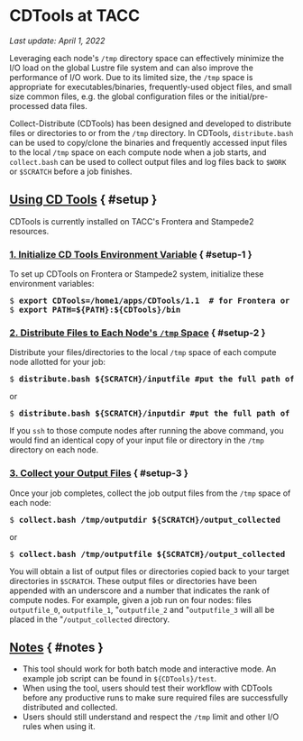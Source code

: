 # CDTools at TACC
*Last update: April 1, 2022*

Leveraging each node's `/tmp` directory space can effectively minimize the I/O load on the global Lustre file system and can also improve the performance of I/O work. Due to its limited size, the `/tmp` space is appropriate for executables/binaries, frequently-used object files, and small size common files, e.g. the global configuration files or the initial/pre-processed data files. 

Collect-Distribute (CDTools) has been designed and developed to distribute files or directories to or from the `/tmp` directory. In CDTools, `distribute.bash` can be used to copy/clone the binaries and frequently accessed input files to the local `/tmp` space on each compute node when a job starts, and `collect.bash` can be used to collect output files and log files back to `$WORK` or `$SCRATCH` before a job finishes. 

## [Using CD Tools](#setup) { #setup }

CDTools is currently installed on TACC's Frontera and Stampede2 resources.  

### [1. Initialize CD Tools Environment Variable](#setup-1) { #setup-1 }

To set up CDTools on Frontera or Stampede2 system, initialize these environment variables:

<pre class="cmd-line">
$ <b>export CDTools=/home1/apps/CDTools/1.1  # for Frontera or Stampede2</b>
$ <b>export PATH=${PATH}:${CDTools}/bin</b></pre>

### [2. Distribute Files to Each Node's `/tmp` Space](#setup-2) { #setup-2 }

Distribute your files/directories to the local `/tmp` space of each compute node allotted for your job:

<pre class="cmd-line">$ <b>distribute.bash ${SCRATCH}/inputfile #put the full path of your input file here</b></pre>
or
<pre class="cmd-line">$ <b>distribute.bash ${SCRATCH}/inputdir #put the full path of the directory of your input files here </b></pre>

If you `ssh` to those compute nodes after running the above command, you would find an identical copy of your input file or directory in the `/tmp` directory on each node.

### [3. Collect your Output Files](#setup-3) { #setup-3 }

Once your job completes, collect the job output files from the `/tmp` space of each node:

<pre class="cmd-line">$ <b>collect.bash /tmp/outputdir ${SCRATCH}/output_collected</b></pre>
or                                        
<pre class="cmd-line">$ <b>collect.bash /tmp/outputfile ${SCRATCH}/output_collected</b></pre>

You will obtain a list of output files or directories copied back to your target directories in `$SCRATCH`. These output files or directories have been appended with an underscore and a number that indicates the rank of compute nodes. For example, given a job run on four nodes: files `outputfile_0`, `outputfile_1`, "`outputfile_2` and "`outputfile_3` will all be placed in the "`/output_collected` directory.


## [Notes](#notes) { #notes }

* This tool should work for both batch mode and interactive mode. An example job script can be found in `${CDTools}/test`.
* When using the tool, users should test their workflow with CDTools before any productive runs to make sure required files are successfully distributed and collected.
* Users should still understand and respect the `/tmp` limit and other I/O rules when using it.


